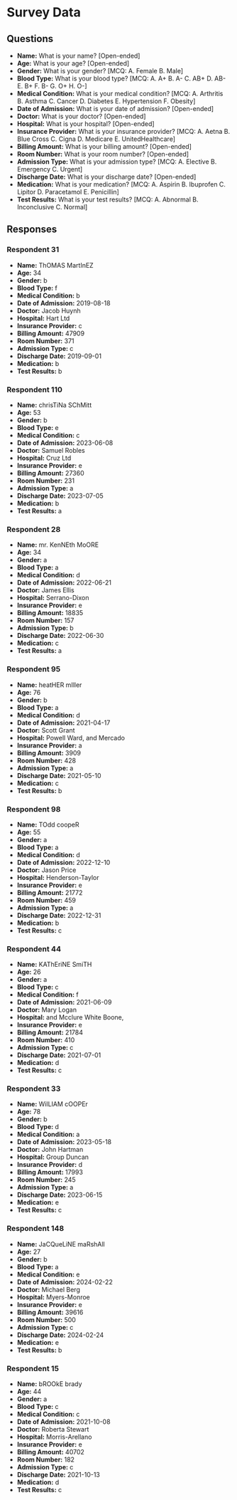 # Survey Data

## Questions

- **Name:** What is your name? [Open-ended]
- **Age:** What is your age? [Open-ended]
- **Gender:** What is your gender? [MCQ: A. Female B. Male]
- **Blood Type:** What is your blood type? [MCQ: A. A+ B. A- C. AB+ D. AB- E. B+ F. B- G. O+ H. O-]
- **Medical Condition:** What is your medical condition? [MCQ: A. Arthritis B. Asthma C. Cancer D. Diabetes E. Hypertension F. Obesity]
- **Date of Admission:** What is your date of admission? [Open-ended]
- **Doctor:** What is your doctor? [Open-ended]
- **Hospital:** What is your hospital? [Open-ended]
- **Insurance Provider:** What is your insurance provider? [MCQ: A. Aetna B. Blue Cross C. Cigna D. Medicare E. UnitedHealthcare]
- **Billing Amount:** What is your billing amount? [Open-ended]
- **Room Number:** What is your room number? [Open-ended]
- **Admission Type:** What is your admission type? [MCQ: A. Elective B. Emergency C. Urgent]
- **Discharge Date:** What is your discharge date? [Open-ended]
- **Medication:** What is your medication? [MCQ: A. Aspirin B. Ibuprofen C. Lipitor D. Paracetamol E. Penicillin]
- **Test Results:** What is your test results? [MCQ: A. Abnormal B. Inconclusive C. Normal]

## Responses

### Respondent 31

- **Name:** ThOMAS MartInEZ
- **Age:** 34
- **Gender:** b
- **Blood Type:** f
- **Medical Condition:** b
- **Date of Admission:** 2019-08-18
- **Doctor:** Jacob Huynh
- **Hospital:** Hart Ltd
- **Insurance Provider:** c
- **Billing Amount:** 47909
- **Room Number:** 371
- **Admission Type:** c
- **Discharge Date:** 2019-09-01
- **Medication:** b
- **Test Results:** b

### Respondent 110

- **Name:** chrisTiNa SChMitt
- **Age:** 53
- **Gender:** b
- **Blood Type:** e
- **Medical Condition:** c
- **Date of Admission:** 2023-06-08
- **Doctor:** Samuel Robles
- **Hospital:** Cruz Ltd
- **Insurance Provider:** e
- **Billing Amount:** 27360
- **Room Number:** 231
- **Admission Type:** a
- **Discharge Date:** 2023-07-05
- **Medication:** b
- **Test Results:** a

### Respondent 28

- **Name:** mr. KenNEth MoORE
- **Age:** 34
- **Gender:** a
- **Blood Type:** a
- **Medical Condition:** d
- **Date of Admission:** 2022-06-21
- **Doctor:** James Ellis
- **Hospital:** Serrano-Dixon
- **Insurance Provider:** e
- **Billing Amount:** 18835
- **Room Number:** 157
- **Admission Type:** b
- **Discharge Date:** 2022-06-30
- **Medication:** c
- **Test Results:** a

### Respondent 95

- **Name:** heatHER mIller
- **Age:** 76
- **Gender:** b
- **Blood Type:** a
- **Medical Condition:** d
- **Date of Admission:** 2021-04-17
- **Doctor:** Scott Grant
- **Hospital:** Powell Ward, and Mercado
- **Insurance Provider:** a
- **Billing Amount:** 3909
- **Room Number:** 428
- **Admission Type:** a
- **Discharge Date:** 2021-05-10
- **Medication:** c
- **Test Results:** b

### Respondent 98

- **Name:** TOdd coopeR
- **Age:** 55
- **Gender:** a
- **Blood Type:** a
- **Medical Condition:** d
- **Date of Admission:** 2022-12-10
- **Doctor:** Jason Price
- **Hospital:** Henderson-Taylor
- **Insurance Provider:** e
- **Billing Amount:** 21772
- **Room Number:** 459
- **Admission Type:** a
- **Discharge Date:** 2022-12-31
- **Medication:** b
- **Test Results:** c

### Respondent 44

- **Name:** KAThEriNE SmiTH
- **Age:** 26
- **Gender:** a
- **Blood Type:** c
- **Medical Condition:** f
- **Date of Admission:** 2021-06-09
- **Doctor:** Mary Logan
- **Hospital:** and Mcclure White Boone,
- **Insurance Provider:** e
- **Billing Amount:** 21784
- **Room Number:** 410
- **Admission Type:** c
- **Discharge Date:** 2021-07-01
- **Medication:** d
- **Test Results:** c

### Respondent 33

- **Name:** WilLIAM cOOPEr
- **Age:** 78
- **Gender:** b
- **Blood Type:** d
- **Medical Condition:** a
- **Date of Admission:** 2023-05-18
- **Doctor:** John Hartman
- **Hospital:** Group Duncan
- **Insurance Provider:** d
- **Billing Amount:** 17993
- **Room Number:** 245
- **Admission Type:** a
- **Discharge Date:** 2023-06-15
- **Medication:** e
- **Test Results:** c

### Respondent 148

- **Name:** JaCQueLiNE maRshAll
- **Age:** 27
- **Gender:** b
- **Blood Type:** a
- **Medical Condition:** e
- **Date of Admission:** 2024-02-22
- **Doctor:** Michael Berg
- **Hospital:** Myers-Monroe
- **Insurance Provider:** e
- **Billing Amount:** 39616
- **Room Number:** 500
- **Admission Type:** c
- **Discharge Date:** 2024-02-24
- **Medication:** e
- **Test Results:** b

### Respondent 15

- **Name:** bROOkE brady
- **Age:** 44
- **Gender:** a
- **Blood Type:** c
- **Medical Condition:** c
- **Date of Admission:** 2021-10-08
- **Doctor:** Roberta Stewart
- **Hospital:** Morris-Arellano
- **Insurance Provider:** e
- **Billing Amount:** 40702
- **Room Number:** 182
- **Admission Type:** c
- **Discharge Date:** 2021-10-13
- **Medication:** d
- **Test Results:** c
